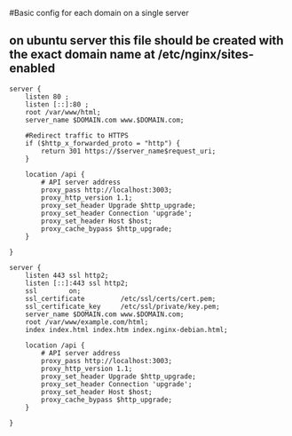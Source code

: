 #Basic config for each domain on a single server
## on ubuntu server this file should be created with the exact domain name at /etc/nginx/sites-enabled
    server {
        listen 80 ;
        listen [::]:80 ;
        root /var/www/html;
        server_name $DOMAIN.com www.$DOMAIN.com;

        #Redirect traffic to HTTPS
        if ($http_x_forwarded_proto = "http") {
            return 301 https://$server_name$request_uri;
        }

        location /api {
            # API server address
            proxy_pass http://localhost:3003;
            proxy_http_version 1.1;
            proxy_set_header Upgrade $http_upgrade;
            proxy_set_header Connection 'upgrade';
            proxy_set_header Host $host;
            proxy_cache_bypass $http_upgrade;
        }

    }

    server {
        listen 443 ssl http2;
        listen [::]:443 ssl http2;
        ssl        on;
        ssl_certificate         /etc/ssl/certs/cert.pem;
        ssl_certificate_key     /etc/ssl/private/key.pem;
        server_name $DOMAIN.com www.$DOMAIN.com;
        root /var/www/example.com/html;
        index index.html index.htm index.nginx-debian.html;

        location /api {
            # API server address
            proxy_pass http://localhost:3003;
            proxy_http_version 1.1;
            proxy_set_header Upgrade $http_upgrade;
            proxy_set_header Connection 'upgrade';
            proxy_set_header Host $host;
            proxy_cache_bypass $http_upgrade;
        }
    
    }